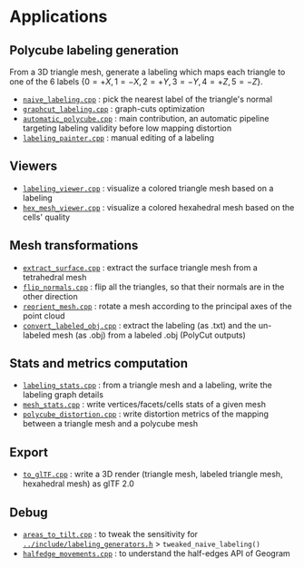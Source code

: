 # Applications

## Polycube labeling generation

From a 3D triangle mesh, generate a labeling which maps each triangle to one of the 6 labels $\{0 = +X, 1 = -X, 2 = +Y, 3 = -Y, 4 = +Z, 5 = -Z\}$.

- [`naive_labeling.cpp`](naive_labeling.cpp) : pick the nearest label of the triangle's normal
- [`graphcut_labeling.cpp`](graphcut_labeling.cpp) : graph-cuts optimization
- [`automatic_polycube.cpp`](automatic_polycube.cpp) : main contribution, an automatic pipeline targeting labeling validity before low mapping distortion
- [`labeling_painter.cpp`](labeling_painter.cpp) : manual editing of a labeling

## Viewers

- [`labeling_viewer.cpp`](labeling_viewer.cpp) : visualize a colored triangle mesh based on a labeling
- [`hex_mesh_viewer.cpp`](hex_mesh_viewer.cpp) : visualize a colored hexahedral mesh based on the cells' quality

## Mesh transformations

- [`extract_surface.cpp`](extract_surface.cpp) : extract the surface triangle mesh from a tetrahedral mesh
- [`flip_normals.cpp`](flip_normals.cpp) : flip all the triangles, so that their normals are in the other direction
- [`reorient_mesh.cpp`](reorient_mesh.cpp) : rotate a mesh according to the principal axes of the point cloud
- [`convert_labeled_obj.cpp`](convert_labeled_obj.cpp) : extract the labeling (as .txt) and the un-labeled mesh (as .obj) from a labeled .obj (PolyCut outputs)

## Stats and metrics computation

- [`labeling_stats.cpp`](labeling_stats.cpp) : from a triangle mesh and a labeling, write the labeling graph details
- [`mesh_stats.cpp`](mesh_stats.cpp) : write vertices/facets/cells stats of a given mesh
- [`polycube_distortion.cpp`](polycube_distortion.cpp) : write distortion metrics of the mapping between a triangle mesh and a polycube mesh

## Export

- [`to_glTF.cpp`](to_glTF.cpp) : write a 3D render (triangle mesh, labeled triangle mesh, hexahedral mesh) as glTF 2.0

## Debug

- [`areas_to_tilt.cpp`](areas_to_tilt.cpp) : to tweak the sensitivity for [`../include/labeling_generators.h`](../include/labeling_generators.h) > `tweaked_naive_labeling()`
- [`halfedge_movements.cpp`](halfedge_movements.cpp) : to understand the half-edges API of Geogram